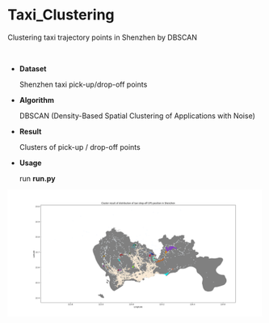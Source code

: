 # Taxi_Clustering
Clustering taxi trajectory points in Shenzhen by DBSCAN

&ensp;

- **Dataset**

  Shenzhen taxi pick-up/drop-off points
  
- **Algorithm**

  DBSCAN (Density-Based Spatial Clustering of Applications with Noise)
  
- **Result**

  Clusters of pick-up / drop-off points

- **Usage**

  run **run.py**


![result](https://github.com/fawks96/Taxi_Clustering/blob/master/Figure.png?raw=true)

